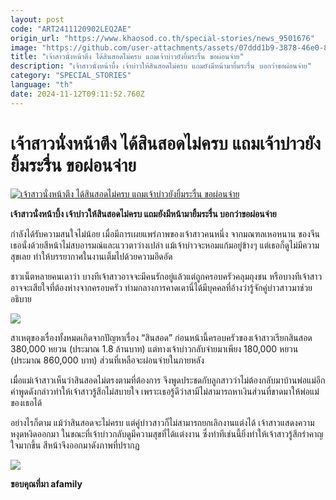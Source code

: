 ```yaml
---
layout: post
code: "ART2411120902LEQ2AE"
origin_url: "https://www.khaosod.co.th/special-stories/news_9501676"
image: "https://github.com/user-attachments/assets/07ddd1b9-3878-46e0-822f-bbcab76a0b93"
title: "เจ้าสาวนั่งหน้าตึง ได้สินสอดไม่ครบ แถมเจ้าบ่าวยังยิ้มระรื่น ขอผ่อนจ่าย"
description: "เจ้าสาวนั่งหน้าบึ้ง เจ้าบ่าวให้สินสอดไม่ครบ แถมยังมีหน้ามายิ้มระรื่น บอกว่าขอผ่อนจ่าย"
category: "SPECIAL_STORIES"
language: "th"
date: 2024-11-12T09:11:52.760Z
---
```


# เจ้าสาวนั่งหน้าตึง ได้สินสอดไม่ครบ แถมเจ้าบ่าวยังยิ้มระรื่น ขอผ่อนจ่าย

[![เจ้าสาวนั่งหน้าตึง ได้สินสอดไม่ครบ แถมเจ้าบ่าวยังยิ้มระรื่น ขอผ่อนจ่าย](https://www.khaosod.co.th/wpapp/uploads/2024/11/wed1112-1w.jpg "เจ้าสาวนั่งหน้าตึง ได้สินสอดไม่ครบ แถมเจ้าบ่าวยังยิ้มระรื่น ขอผ่อนจ่าย")](https://www.khaosod.co.th/wpapp/uploads/2024/11/wed1112-1w.jpg)

**เจ้าสาวนั่งหน้าบึ้ง เจ้าบ่าวให้สินสอดไม่ครบ แถมยังมีหน้ามายิ้มระรื่น บอกว่าขอผ่อนจ่าย**

กำลังได้รับความสนใจไม่น้อย เมื่อมีการเผยแพร่ภาพของเจ้าสาวคนหนึ่ง จากมณฑลเหอหนาน ของจีน เธอนั่งด้วยสีหน้าไม่สบอารมณ์และแววตาว่างเปล่า แม้เจ้าบ่าวจะหอมแก้มอยู่ข้างๆ แต่เธอก็ดูไม่มีความสุขเลย ทำให้บรรยากาศในงานเต็มไปด้วยความอึดอัด

ชาวเน็ตหลายคนเดาว่า บางทีเจ้าสาวอาจจะมีคนรักอยู่แล้วแต่ถูกครอบครัวคลุมถุงชน หรือบางทีเจ้าสาวอาจจะเสียใจที่ต้องห่างจากครอบครัว ท่ามกลางการคาดเดานี่ได้มีบุคคลที่อ้างว่ารู้จักคู่บ่าวสาวมาช่วยอธิบาย

[![](https://www.khaosod.co.th/wpapp/uploads/2024/11/wed1112-1.jpg)](https://www.khaosod.co.th/wpapp/uploads/2024/11/wed1112-1.jpg)

สาเหตุของเรื่องทั้งหมดเกิดจากปัญหาเรื่อง “สินสอด” ก่อนหน้านี้ครอบครัวของเจ้าสาวเรียกสินสอด 380,000 หยวน (ประมาณ 1.8 ล้านบาท) แต่ทางเจ้าบ่าวกลับจ่ายมาเพียง 180,000 หยวน (ประมาณ 860,000 บาท) ส่วนที่เหลือจะผ่อนจ่ายในภายหลัง

เมื่อแม่เจ้าสาวเห็นว่าสินสอดไม่ตรงตามที่ต้องการ จึงพูดประชดกับลูกสาวว่าไม่ต้องกลับมาบ้านพ่อแม่อีก คำพูดดังกล่าวทำให้เจ้าสาวรู้สึกไม่สบายใจ เพราะเธอรู้ดีว่าสามีไม่สามารถหาเงินส่วนที่ขาดมาให้พ่อแม่ของเธอได้

อย่างไรก็ตาม แม้ว่าสินสอดจะไม่ครบ แต่คู่บ่าวสาวก็ไม่สามารถยกเลิกงานแต่งได้ เจ้าสาวแสดงความหงุดหงิดออกมา ในขณะที่เจ้าบ่าวกลับดูมีความสุขที่ได้แต่งงาน ซึ่งท่าทีเช่นนี้ยิ่งทำให้เจ้าสาวรู้สึกรำคาญใจมากขึ้น สีหน้าจึงออกมาดังภาพที่ปรากฏ

[![](https://www.khaosod.co.th/wpapp/uploads/2024/11/wed1112-2.jpg)](https://www.khaosod.co.th/wpapp/uploads/2024/11/wed1112-2.jpg)

**ขอบคุณที่มา afamily**